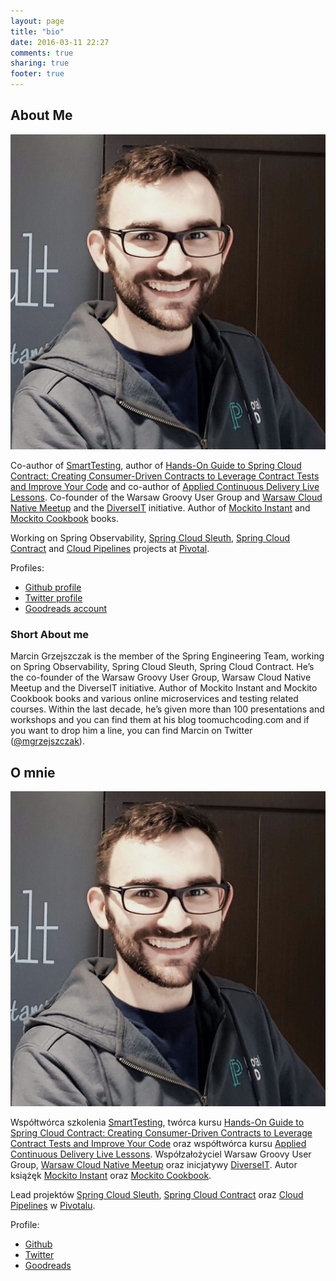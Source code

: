 ```yaml
---
layout: page
title: "bio"
date: 2016-03-11 22:27
comments: true
sharing: true
footer: true
---
```


## About Me

![image](/images/ja.jpeg)

Co-author of [SmartTesting](https://smarttesting.pl), author of [Hands-On Guide to Spring Cloud Contract: Creating Consumer-Driven Contracts to Leverage Contract Tests and Improve Your Code](https://learning.oreilly.com/videos/hands-on-guide-to/9780135598436) and co-author of [Applied Continuous Delivery Live Lessons](https://bit.ly/appliedCD). Co-founder of the Warsaw Groovy User Group and [Warsaw Cloud Native Meetup](https://www.meetup.com/Warsaw-Cloud-Native-Meetup/) and the [DiverseIT](https://www.diverseit.io) initiative. Author of [Mockito Instant](https://www.packtpub.com/application-development/instant-mockito) and [Mockito Cookbook](https://www.packtpub.com/application-development/mockito-cookbook) books.

Working on Spring Observability, [Spring Cloud Sleuth](https://spring.io/projects/spring-cloud-sleuth/), [Spring Cloud Contract](https://spring.io/projects/spring-cloud-contract/) and [Cloud Pipelines](https://spring.io/blog/2018/11/13/spring-cloud-pipelines-to-cloud-pipelines-migration) projects at [Pivotal](https://spring.io).

Profiles:

- [Github profile](https://github.com/marcingrzejszczak)
- [Twitter profile](https://twitter.com/MGrzejszczak)
- [Goodreads account](https://www.goodreads.com/author/show/7284553.Marcin_Grzejszczak)

### Short About me

Marcin Grzejszczak is the member of the Spring Engineering Team, working on Spring Observability, Spring Cloud Sleuth, Spring Cloud Contract. He’s the co-founder of the Warsaw Groovy User Group, Warsaw Cloud Native Meetup and the DiverseIT initiative. Author of Mockito Instant and Mockito Cookbook books and various online microservices and testing related courses. Within the last decade, he’s given more than 100 presentations and workshops and you can find them at his blog toomuchcoding.com and if you want to drop him a line, you can find Marcin on Twitter ([@mgrzejszczak](https://twitter.com/MGrzejszczak)).

## O mnie

![image](/images/ja.jpeg)

Współtwórca szkolenia [SmartTesting](https://smarttesting.pl), twórca kursu [Hands-On Guide to Spring Cloud Contract: Creating Consumer-Driven Contracts to Leverage Contract Tests and Improve Your Code](https://learning.oreilly.com/videos/hands-on-guide-to/9780135598436) oraz współtwórca kursu [Applied Continuous Delivery Live Lessons](https://bit.ly/appliedCD). Współzałożyciel Warsaw Groovy User Group, [Warsaw Cloud Native Meetup](https://www.meetup.com/Warsaw-Cloud-Native-Meetup/) oraz inicjatywy [DiverseIT](https://www.diverseit.io). Autor książęk [Mockito Instant](https://www.packtpub.com/application-development/instant-mockito) oraz [Mockito Cookbook](https://www.packtpub.com/application-development/mockito-cookbook).

Lead projektów [Spring Cloud Sleuth](https://spring.io/projects/spring-cloud-sleuth/), [Spring Cloud Contract](https://spring.io/projects/spring-cloud-contract/) oraz [Cloud Pipelines](https://spring.io/projects/spring-cloud-pipelines) w [Pivotalu](https://spring.io).

Profile:

- [Github](https://github.com/marcingrzejszczak)
- [Twitter](https://twitter.com/MGrzejszczak)
- [Goodreads](https://www.goodreads.com/author/show/7284553.Marcin_Grzejszczak)